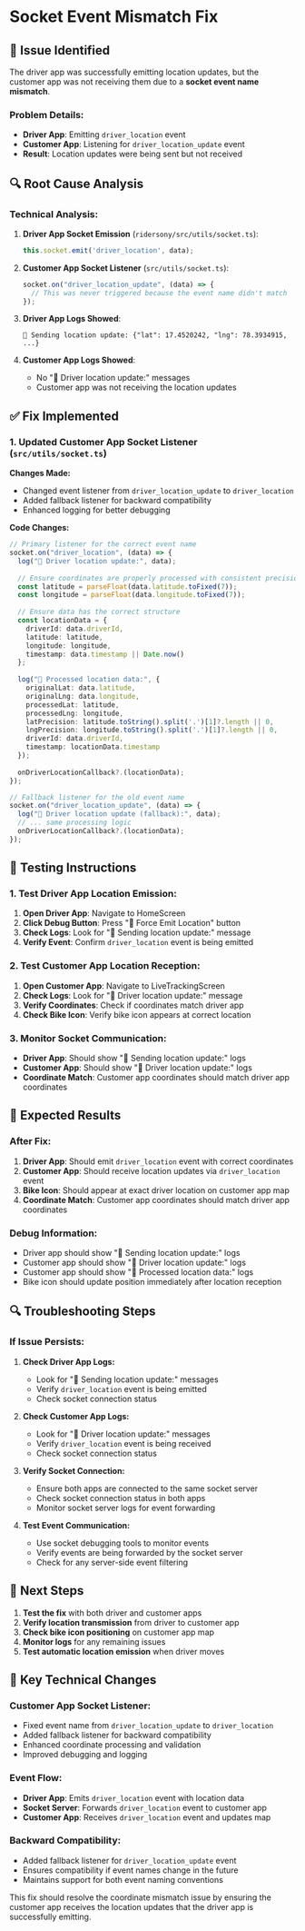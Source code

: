 # Socket Event Mismatch Fix

## 🚨 **Issue Identified**
The driver app was successfully emitting location updates, but the customer app was not receiving them due to a **socket event name mismatch**.

### **Problem Details:**
- **Driver App**: Emitting `driver_location` event
- **Customer App**: Listening for `driver_location_update` event
- **Result**: Location updates were being sent but not received

## 🔍 **Root Cause Analysis**

### **Technical Analysis:**
1. **Driver App Socket Emission** (`ridersony/src/utils/socket.ts`):
   ```typescript
   this.socket.emit('driver_location', data);
   ```

2. **Customer App Socket Listener** (`src/utils/socket.ts`):
   ```typescript
   socket.on("driver_location_update", (data) => {
     // This was never triggered because the event name didn't match
   });
   ```

3. **Driver App Logs Showed**:
   ```
   📍 Sending location update: {"lat": 17.4520242, "lng": 78.3934915, ...}
   ```

4. **Customer App Logs Showed**:
   - No "📍 Driver location update:" messages
   - Customer app was not receiving the location updates

## ✅ **Fix Implemented**

### **1. Updated Customer App Socket Listener** (`src/utils/socket.ts`)

**Changes Made:**
- Changed event listener from `driver_location_update` to `driver_location`
- Added fallback listener for backward compatibility
- Enhanced logging for better debugging

**Code Changes:**
```typescript
// Primary listener for the correct event name
socket.on("driver_location", (data) => {
  log("📍 Driver location update:", data);
  
  // Ensure coordinates are properly processed with consistent precision
  const latitude = parseFloat(data.latitude.toFixed(7));
  const longitude = parseFloat(data.longitude.toFixed(7));
  
  // Ensure data has the correct structure
  const locationData = {
    driverId: data.driverId,
    latitude: latitude,
    longitude: longitude,
    timestamp: data.timestamp || Date.now()
  };
  
  log("📍 Processed location data:", {
    originalLat: data.latitude,
    originalLng: data.longitude,
    processedLat: latitude,
    processedLng: longitude,
    latPrecision: latitude.toString().split('.')[1]?.length || 0,
    lngPrecision: longitude.toString().split('.')[1]?.length || 0,
    driverId: data.driverId,
    timestamp: locationData.timestamp
  });
  
  onDriverLocationCallback?.(locationData);
});

// Fallback listener for the old event name
socket.on("driver_location_update", (data) => {
  log("📍 Driver location update (fallback):", data);
  // ... same processing logic
  onDriverLocationCallback?.(locationData);
});
```

## 🧪 **Testing Instructions**

### **1. Test Driver App Location Emission:**
1. **Open Driver App**: Navigate to HomeScreen
2. **Click Debug Button**: Press "🚀 Force Emit Location" button
3. **Check Logs**: Look for "📍 Sending location update:" message
4. **Verify Event**: Confirm `driver_location` event is being emitted

### **2. Test Customer App Location Reception:**
1. **Open Customer App**: Navigate to LiveTrackingScreen
2. **Check Logs**: Look for "📍 Driver location update:" message
3. **Verify Coordinates**: Check if coordinates match driver app
4. **Check Bike Icon**: Verify bike icon appears at correct location

### **3. Monitor Socket Communication:**
- **Driver App**: Should show "📍 Sending location update:" logs
- **Customer App**: Should show "📍 Driver location update:" logs
- **Coordinate Match**: Customer app coordinates should match driver app coordinates

## 📝 **Expected Results**

### **After Fix:**
1. **Driver App**: Should emit `driver_location` event with correct coordinates
2. **Customer App**: Should receive location updates via `driver_location` event
3. **Bike Icon**: Should appear at exact driver location on customer app map
4. **Coordinate Match**: Customer app coordinates should match driver app coordinates

### **Debug Information:**
- Driver app should show "📍 Sending location update:" logs
- Customer app should show "📍 Driver location update:" logs
- Customer app should show "📍 Processed location data:" logs
- Bike icon should update position immediately after location reception

## 🔍 **Troubleshooting Steps**

### **If Issue Persists:**

1. **Check Driver App Logs:**
   - Look for "📍 Sending location update:" messages
   - Verify `driver_location` event is being emitted
   - Check socket connection status

2. **Check Customer App Logs:**
   - Look for "📍 Driver location update:" messages
   - Verify `driver_location` event is being received
   - Check socket connection status

3. **Verify Socket Connection:**
   - Ensure both apps are connected to the same socket server
   - Check socket connection status in both apps
   - Monitor socket server logs for event forwarding

4. **Test Event Communication:**
   - Use socket debugging tools to monitor events
   - Verify events are being forwarded by the socket server
   - Check for any server-side event filtering

## 🎯 **Next Steps**

1. **Test the fix** with both driver and customer apps
2. **Verify location transmission** from driver to customer app
3. **Check bike icon positioning** on customer app map
4. **Monitor logs** for any remaining issues
5. **Test automatic location emission** when driver moves

## 🔧 **Key Technical Changes**

### **Customer App Socket Listener:**
- Fixed event name from `driver_location_update` to `driver_location`
- Added fallback listener for backward compatibility
- Enhanced coordinate processing and validation
- Improved debugging and logging

### **Event Flow:**
- **Driver App**: Emits `driver_location` event with location data
- **Socket Server**: Forwards `driver_location` event to customer app
- **Customer App**: Receives `driver_location` event and updates map

### **Backward Compatibility:**
- Added fallback listener for `driver_location_update` event
- Ensures compatibility if event names change in the future
- Maintains support for both event naming conventions

This fix should resolve the coordinate mismatch issue by ensuring the customer app receives the location updates that the driver app is successfully emitting.
